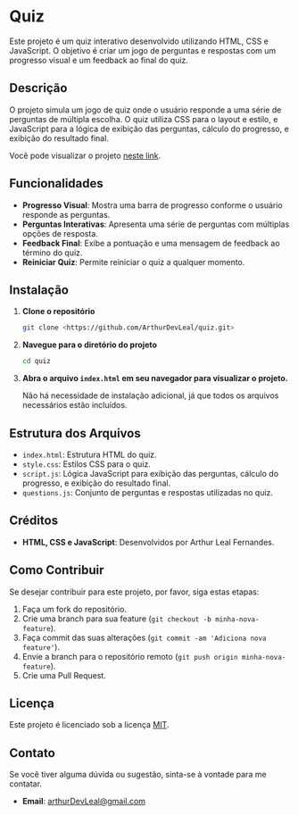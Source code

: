 # Quiz

Este projeto é um quiz interativo desenvolvido utilizando HTML, CSS e JavaScript. O objetivo é criar um jogo de perguntas e respostas com um progresso visual e um feedback ao final do quiz.

## Descrição

O projeto simula um jogo de quiz onde o usuário responde a uma série de perguntas de múltipla escolha. O quiz utiliza CSS para o layout e estilo, e JavaScript para a lógica de exibição das perguntas, cálculo do progresso, e exibição do resultado final.

Você pode visualizar o projeto <a href="https://arthurdevleal.github.io/quiz/" target="_blank">neste link</a>.

## Funcionalidades

- **Progresso Visual**: Mostra uma barra de progresso conforme o usuário responde as perguntas.
- **Perguntas Interativas**: Apresenta uma série de perguntas com múltiplas opções de resposta.
- **Feedback Final**: Exibe a pontuação e uma mensagem de feedback ao término do quiz.
- **Reiniciar Quiz**: Permite reiniciar o quiz a qualquer momento.

## Instalação

1. **Clone o repositório**
   ```bash
   git clone <https://github.com/ArthurDevLeal/quiz.git>
   ```

2. **Navegue para o diretório do projeto**
   ```bash
   cd quiz
   ```

3. **Abra o arquivo `index.html` em seu navegador para visualizar o projeto.**

   Não há necessidade de instalação adicional, já que todos os arquivos necessários estão incluídos.

## Estrutura dos Arquivos

- `index.html`: Estrutura HTML do quiz.
- `style.css`: Estilos CSS para o quiz.
- `script.js`: Lógica JavaScript para exibição das perguntas, cálculo do progresso, e exibição do resultado final.
- `questions.js`: Conjunto de perguntas e respostas utilizadas no quiz.

## Créditos

- **HTML, CSS e JavaScript**: Desenvolvidos por Arthur Leal Fernandes.

## Como Contribuir

Se desejar contribuir para este projeto, por favor, siga estas etapas:

1. Faça um fork do repositório.
2. Crie uma branch para sua feature (`git checkout -b minha-nova-feature`).
3. Faça commit das suas alterações (`git commit -am 'Adiciona nova feature'`).
4. Envie a branch para o repositório remoto (`git push origin minha-nova-feature`).
5. Crie uma Pull Request.

## Licença

Este projeto é licenciado sob a licença [MIT](LICENSE).

## Contato

Se você tiver alguma dúvida ou sugestão, sinta-se à vontade para me contatar.

- **Email**: arthurDevLeal@gmail.com
